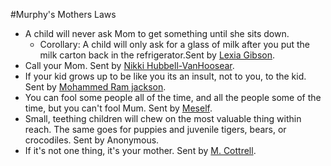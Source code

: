 #Murphy's Mothers Laws
* A child will never ask Mom to get something until she sits down.
    * Corollary: A child will only ask for a glass of milk after you put the milk carton back in the refrigerator.Sent by [Lexia Gibson](glexia@hotmail.com).
* Call your Mom. Sent by [Nikki Hubbell-VanHoosear](mailto:hubba_bubba03@yahoo.com).
* If your kid grows up to be like you its an insult, not to you, to the kid. Sent by [Mohammed Ram jackson](mailto:manishkris@hotmail.com).
* You can fool some people all of the time, and all the people some of the time, but you can't fool Mum. Sent by [Meself](mailto:ebony_chap@lycos.co.uk).
* Small, teething children will chew on the most valuable thing within reach. The same goes for puppies and juvenile tigers, bears, or crocodiles. Sent by Anonymous.
* If it's not one thing, it's your mother. Sent by [M. Cottrell](mailto:SPIRITOF3@webtv.net).